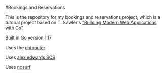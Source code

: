 #Bookings and Reservations

This is the repository for my bookings and reservations project, which is a tutorial project based on T. Sawler's ["Building Modern Web Applications with Go"](https://www.udemy.com/course/building-modern-web-applications-with-go/)

Built in Go version 1.17

Uses the [chi router](https://github.com/go-chi/chi/v5)

Uses [alex edwards SCS](https://github.com/alexedwards/scs/v2)

Uses [nosurf](https://github.com/justinas/nosurf)